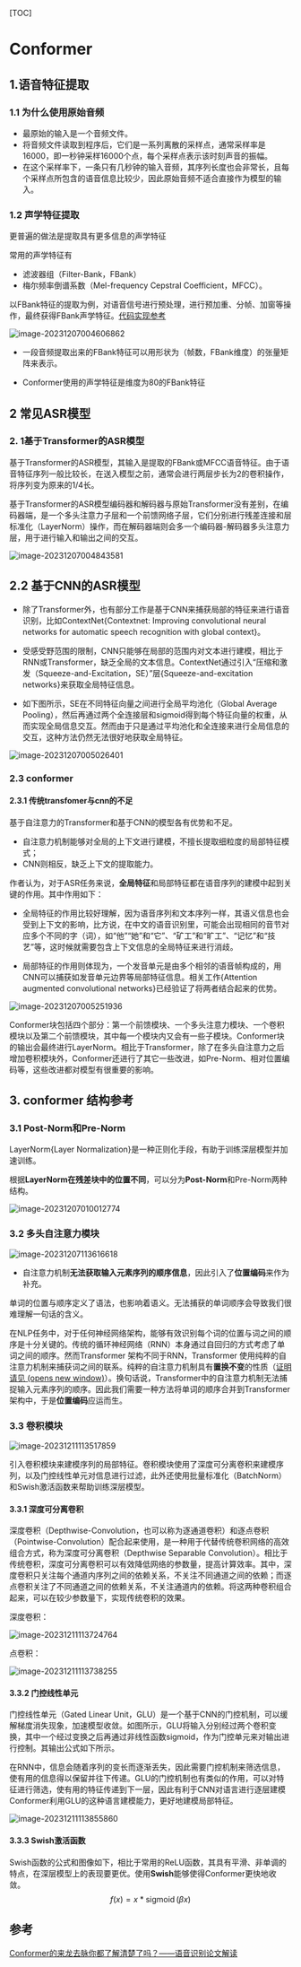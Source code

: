 [TOC]

# Conformer

## 1.语音特征提取

### 1.1 为什么使用原始音频

- 最原始的输入是一个音频文件。
- 将音频文件读取到程序后，它们是一系列离散的采样点，通常采样率是16000，即一秒钟采样16000个点，每个采样点表示该时刻声音的振幅。
- 在这个采样率下，一条只有几秒钟的输入音频，其序列长度也会非常长，且每个采样点所包含的语音信息比较少，因此原始音频不适合直接作为模型的输入。

### 1.2 声学特征提取

更普遍的做法是提取具有更多信息的声学特征

常用的声学特征有

- 滤波器组（Filter-Bank，FBank）
- 梅尔频率倒谱系数（Mel-frequency Cepstral Coefficient，MFCC）。

以FBank特征的提取为例，对语音信号进行预处理，进行预加重、分帧、加窗等操作，最终获得FBank声学特征。[代码实现参考](/source/语音识别/md/speech.md)

![image-20231207004606862](https://raw.githubusercontent.com/swpucwf/MyBolgImage/main/images/image-20231207004606862.png)

- 一段音频提取出来的FBank特征可以用形状为（帧数，FBank维度）的张量矩阵来表示。

- Conformer使用的声学特征是维度为80的FBank特征

## 2 常见ASR模型

### 2. 1基于Transformer的ASR模型

基于Transformer的ASR模型，其输入是提取的FBank或MFCC语音特征。由于语音特征序列一般比较长，在送入模型之前，通常会进行两层步长为2的卷积操作，将序列变为原来的1/4长。

基于Transformer的ASR模型编码器和解码器与原始Transformer没有差别，在编码器端，是一个多头注意力子层和一个前馈网络子层，它们分别进行残差连接和层标准化（LayerNorm）操作，而在解码器端则会多一个编码器-解码器多头注意力层，用于进行输入和输出之间的交互。

![image-20231207004843581](https://raw.githubusercontent.com/swpucwf/MyBolgImage/main/images/image-20231207004843581.png)

 

## 2.2 基于CNN的ASR模型

- 除了Transformer外，也有部分工作是基于CNN来捕获局部的特征来进行语音识别，比如ContextNet{Contextnet: Improving convolutional neural networks for automatic speech recognition with global context}。

- 受感受野范围的限制，CNN只能够在局部的范围内对文本进行建模，相比于RNN或Transformer，缺乏全局的文本信息。ContextNet通过引入“压缩和激发（Squeeze-and-Excitation，SE）”层{Squeeze-and-excitation networks}来获取全局特征信息。
- 如下图所示，SE在不同特征向量之间进行全局平均池化（Global Average Pooling），然后再通过两个全连接层和sigmoid得到每个特征向量的权重，从而实现全局信息交互。然而由于只是通过平均池化和全连接来进行全局信息的交互，这种方法仍然无法很好地获取全局特征。

![image-20231207005026401](https://raw.githubusercontent.com/swpucwf/MyBolgImage/main/images/image-20231207005026401.png)

### 2.3 conformer 

#### 2.3.1 传统transfomer与cnn的不足

基于自注意力的Transformer和基于CNN的模型各有优势和不足。

- 自注意力机制能够对全局的上下文进行建模，不擅长提取细粒度的局部特征模式；
- CNN则相反，缺乏上下文的提取能力。

作者认为，对于ASR任务来说，**全局特征**和局部特征都在语音序列的建模中起到关键的作用。其中作用如下：

- 全局特征的作用比较好理解，因为语音序列和文本序列一样，其语义信息也会受到上下文的影响，比方说，在中文的语音识别里，可能会出现相同的音节对应多个不同的字（词），如“他”“她”和“它”、“矿工”和“旷工”、“记忆”和“技艺”等，这时候就需要包含上下文信息的全局特征来进行消歧。

- 局部特征的作用则体现为，一个发音单元是由多个相邻的语音帧构成的，用CNN可以捕获如发音单元边界等局部特征信息。相关工作{Attention augmented convolutional networks}已经验证了将两者结合起来的优势。

![image-20231207005251936](https://raw.githubusercontent.com/swpucwf/MyBolgImage/main/images/image-20231207005251936.png)

Conformer块包括四个部分：第一个前馈模块、一个多头注意力模块、一个卷积模块以及第二个前馈模块，其中每一个模块内又会有一些子模块。Conformer块的输出会最终进行LayerNorm。相比于Transformer，除了在多头自注意力之后增加卷积模块外，Conformer还进行了其它一些改进，如Pre-Norm、相对位置编码等，这些改进都对模型有很重要的影响。

## 3. conformer 结构参考

### 3.1 Post-Norm和Pre-Norm

LayerNorm{Layer Normalization}是一种正则化手段，有助于训练深层模型并加速训练。

根据**LayerNorm在残差块中的位置不同**，可以分为**Post-Norm**和Pre-Norm两种结构。

![image-20231207010012774](https://raw.githubusercontent.com/swpucwf/MyBolgImage/main/images/image-20231207010012774.png)

### 3.2 多头自注意力模块

![image-20231207113616618](images/image-20231207113616618-1701920631013.png)

- 自注意力机制**无法获取输入元素序列的顺序信息**，因此引入了**位置编码**来作为补充。

单词的位置与顺序定义了语法，也影响着语义。无法捕获的单词顺序会导致我们很难理解一句话的含义。

在NLP任务中，对于任何神经网络架构，能够有效识别每个词的位置与词之间的顺序是十分关键的。传统的循环神经网络（RNN）本身通过自回归的方式考虑了单词之间的顺序。然而Transformer 架构不同于RNN，Transformer 使用纯粹的自注意力机制来捕获词之间的联系。纯粹的自注意力机制具有**置换不变**的性质（[证明请见 (opens new window)](https://arxiv.org/abs/1912.10077)）。换句话说，Transformer中的自注意力机制无法捕捉输入元素序列的顺序。因此我们需要一种方法将单词的顺序合并到Transformer架构中，于是**位置编码**应运而生。

### 3.3 卷积模块

![image-20231211113517859](../images/image-20231211113517859.png)

引入卷积模块来建模序列的局部特征。卷积模块使用了深度可分离卷积来建模序列，以及门控线性单元对信息进行过滤，此外还使用批量标准化（BatchNorm）和Swish激活函数来帮助训练深层模型。

#### 3.3.1 深度可分离卷积

深度卷积（Depthwise-Convolution，也可以称为逐通道卷积）和逐点卷积（Pointwise-Convolution）配合起来使用，是一种用于代替传统卷积网络的高效组合方式，称为深度可分离卷积（Depthwise Separable Convolution）。相比于传统卷积，深度可分离卷积可以有效降低网络的参数量，提高计算效率。其中，深度卷积只关注每个通道内序列之间的依赖关系，不关注不同通道之间的依赖；而逐点卷积关注了不同通道之间的依赖关系，不关注通道内的依赖。将这两种卷积组合起来，可以在较少参数量下，实现传统卷积的效果。

深度卷积：

![image-20231211113724764](images/image-20231211113724764.png)

点卷积：

![image-20231211113738255](images/image-20231211113738255.png)

#### 3.3.2 门控线性单元

门控线性单元（Gated Linear Unit，GLU）是一个基于CNN的门控机制，可以缓解梯度消失现象，加速模型收敛。如图所示，GLU将输入分别经过两个卷积变换，其中一个经过变换之后再通过非线性函数sigmoid，作为门控单元来对输出进行控制。其输出公式如下所示。

在RNN中，信息会随着序列的变长而逐渐丢失，因此需要门控机制来筛选信息，使有用的信息得以保留并往下传递。GLU的门控机制也有类似的作用，可以对特征进行筛选，使有用的特征传递到下一层，因此有利于CNN对语言进行逐层建模Conformer利用GLU的这种语言建模能力，更好地建模局部特征。

![image-20231211113855860](images/image-20231211113855860.png)



#### 3.3.3 Swish激活函数

Swish函数的公式和图像如下，相比于常用的ReLU函数，其具有平滑、非单调的特点，在深层模型上的表现要更优。使用**Swish**能够使得Conformer更快地收敛。
$$
f(x)=x * \operatorname{sigmoid}(\beta x)
$$


## 参考

[Conformer的来龙去脉你都了解清楚了吗？——语音识别论文解读](https://weibo.com/ttarticle/p/show?id=2309404773315696001660)